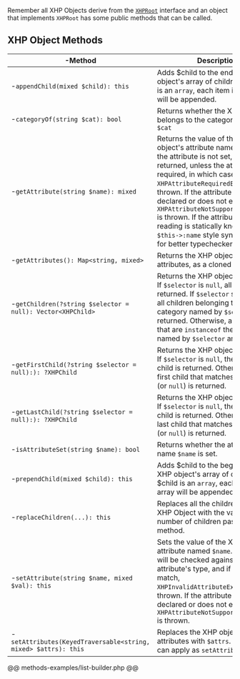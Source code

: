 Remember all XHP Objects derive from the [`XHPRoot`](/hack/XHP/interfaces) interface and an object that implements `XHPRoot` has some public methods that can be called.

## XHP Object Methods

-Method | Description
--------|------------
-`appendChild(mixed $child): this` | Adds $child to the end of the XHP object's array of children. If $child is an `array`, each item in the array will be appended.
-`categoryOf(string $cat): bool` | Returns whether the XHP object belongs to the category named `$cat`
-`getAttribute(string $name): mixed` | Returns the value of the XHP object's attribute named `$name`. If the attribute is not set, `null` is returned, unless the attribute is required, in which case `XHPAttributeRequiredException` is thrown. If the attribute is not declared or does not exist, then `XHPAttributeNotSupportedException` is thrown. If the attribute you are reading is statically known, use `$this->:name` style syntax instead for better typechecker coverage.
-`getAttributes(): Map<string, mixed>` | Returns the XHP object's array of attributes, as a cloned copy.
-`getChildren(?string $selector = null): Vector<XHPChild>` | Returns the XHP object's children. If `$selector` is `null`, all children are returned. If `$selector` starts with `%`, all children belonging to the category named by `$selector` are returned. Otherwise, all children that are `instanceof` the class named by `$selector` are returned. 
-`getFirstChild(?string $selector = null):): ?XHPChild` | Returns the XHP object's first child. If `$selector` is `null`, the true first child is returned. Otherwise, the first child that matches `$selector` (or `null`) is returned.
-`getLastChild(?string $selector = null):): ?XHPChild` | Returns the XHP object's last child. If `$selector` is `null`, the true last child is returned. Otherwise, the last child that matches `$selector` (or `null`) is returned.
-`isAttributeSet(string $name): bool` | Returns whether the attribute with name `$name` is set.
-`prependChild(mixed $child): this` | Adds $child to the beginning of the XHP object's array of children. If $child is an `array`, each item in the array will be appended.
-`replaceChildren(...): this` | Replaces all the children of this XHP Object with the variable number of children passed to this method.
-`setAttribute(string $name, mixed $val): this` | Sets the value of the XHP object's attribute named `$name`. The value will be checked against the attribute's type, and if they don't match, `XHPInvalidAttributeException` is thrown. If the attribute is not declared or does not exist, then `XHPAttributeNotSupportedException` is thrown.
-`setAttributes(KeyedTraversable<string, mixed> $attrs): this` | Replaces the XHP object's array of attributes with `$attrs`. Same errors can apply as `setAttribute()`.

@@ methods-examples/list-builder.php @@
